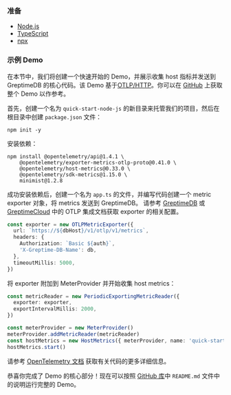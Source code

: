 ### 准备

- [Node.js](https://nodejs.org/en/download)
- [TypeScript](https://www.typescriptlang.org/download)
- [npx](https://www.npmjs.com/package/npx)

### 示例 Demo

在本节中，我们将创建一个快速开始的 Demo，并展示收集 host 指标并发送到 GreptimeDB 的核心代码。该 Demo 基于[OTLP/HTTP](https://opentelemetry.io/)。你可以在 [GitHub](https://github.com/GreptimeCloudStarters/quick-start-node-js) 上获取整个 Demo 以作参考。

首先，创建一个名为 `quick-start-node-js` 的新目录来托管我们的项目，然后在根目录中创建 `package.json` 文件：

```shell
npm init -y
```

安装依赖：

```shell
npm install @opentelemetry/api@1.4.1 \
    @opentelemetry/exporter-metrics-otlp-proto@0.41.0 \
    @opentelemetry/host-metrics@0.33.0 \
    @opentelemetry/sdk-metrics@1.15.0 \
    minimist@1.2.8
```

成功安装依赖后，创建一个名为 `app.ts` 的文件，并编写代码创建一个 metric exporter 对象，将 metrics 发送到 GreptimeDB。
请参考 [GreptimeDB](/user-guide/clients/otlp.md) 或 [GreptimeCloud](/greptimecloud/integrations/otlp.md) 中的 OTLP 集成文档获取 exporter 的相关配置。

```ts
const exporter = new OTLPMetricExporter({
  url: `https://${dbHost}/v1/otlp/v1/metrics`,
  headers: {
    Authorization: `Basic ${auth}`,
    'X-Greptime-DB-Name': db,
  },
  timeoutMillis: 5000,
})
```

将 exporter 附加到 MeterProvider 并开始收集 host metrics：

```ts
const metricReader = new PeriodicExportingMetricReader({
  exporter: exporter,
  exportIntervalMillis: 2000,
})

const meterProvider = new MeterProvider()
meterProvider.addMetricReader(metricReader)
const hostMetrics = new HostMetrics({ meterProvider, name: 'quick-start-demo-node' })
hostMetrics.start()
```

请参考 [OpenTelemetry 文档](https://opentelemetry.io/docs/instrumentation/js/getting-started/nodejs/) 获取有关代码的更多详细信息。

恭喜你完成了 Demo 的核心部分！现在可以按照 [GitHub 库](https://github.com/GreptimeCloudStarters/quick-start-node-js)中 `README.md` 文件中的说明运行完整的 Demo。

